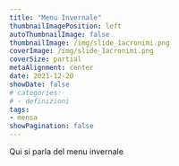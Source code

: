 ```yaml
---
title: "Menu Invernale"
thumbnailImagePosition: left
autoThumbnailImage: false
thumbnailImage: /img/slide_1acronimi.png
coverImage: /img/slide_1acronimi.png
coverSize: partial
metaAlignment: center
date: 2021-12-20
showDate: false
# categories:
# - definizioni
tags:
- mensa
showPagination: false
---
```


Qui si parla del menu invernale

